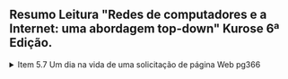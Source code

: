 ## Resumo Leitura "Redes de computadores e a Internet: uma abordagem top-down" Kurose 6ª Edição.
<details>
  <summary>Item 5.7 Um dia na vida de uma solicitação de página Web pg366</summary>

  ### Cenário
  <p>Bob é um estudante e conecta seu notebook ao comutador Ethernet da sua escola e faz o download de uma página Web (www.google.com)</p>
  <img src="/img/bob_cenario.png" alt="Cenario Bob"/>
  
  1. DHCP , UDP, IP e Ethernet
    * DNS está fora da rede interna, o roteador da escola é conectado a um ISP (Fornecedor de acesso a internet), servidor DHCP no roteador
    * DHCP
        * Notebook envia um pacote para o destino (255.255.255.255) com endereço de origem IP (0.0.0.0)
        * O quadro desse pacote tem destino MAC (FF:FF:FF:FF:FF:FF)
        * 
</details>